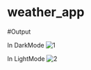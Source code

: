 # weather_app

#Output

In DarkMode
![1](https://github.com/Bilalkeyz/weather_app/assets/122999488/300d32f4-2c52-4d2e-a9ef-0de50ccfbd6b)

In LightMode
![2](https://github.com/Bilalkeyz/weather_app/assets/122999488/e6c49da8-3598-4559-aca0-76df7b582090)
